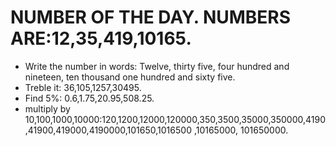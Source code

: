 # NUMBER OF THE DAY. NUMBERS ARE:12,35,419,10165.

* Write the number in words: Twelve, thirty five, four hundred and nineteen, ten thousand one hundred and sixty five.
* Treble it: 36,105,1257,30495.
* Find 5%: 0.6,1.75,20.95,508.25.
* multiply by 10,100,1000,10000:120,1200,12000,120000,350,3500,35000,350000,4190,41900,419000,4190000,101650,1016500 ,10165000,
  101650000.
